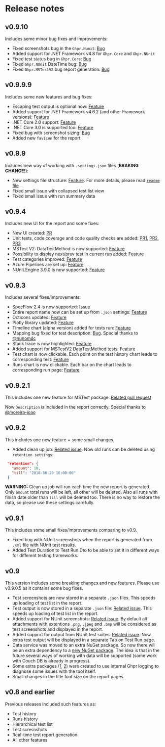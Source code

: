 # Release notes

 ## v0.9.10

Includes some minor bug fixes and improvements:

 - Fixed screenshots bug in the `Ghpr.Nunit`: [Bug](https://github.com/GHPReporter/Ghpr.NUnit/issues/67) 
 - Added support for .NET Framework v4.8 for `Ghpr.Core` and `Ghpr.NUnit`
 - Fixed test status bug in `Ghpr.Core`: [Bug](https://github.com/GHPReporter/Ghpr.Core/issues/138)
 - Fixed `Ghpr.NUnit` DateTime bug: [Bug](https://github.com/GHPReporter/Ghpr.NUnit/issues/68)
 - Fixed `Ghpr.MSTestV2` bug report generation: [Bug](https://github.com/GHPReporter/Ghpr.MSTestV2/issues/20)

 ## v0.9.9.9

Includes some new features and bug fixes:

 - Escaping test output is optional now: [Feature](https://github.com/GHPReporter/Ghpr.Core/issues/128) 
 - Added support for .NET Framework v4.6.2 (and other Framework versions): [Feature](https://github.com/GHPReporter/Ghpr.NUnit/issues/31)
 - .NET Core 2.0 support: [Feature](https://github.com/GHPReporter/Ghpr.Core/issues/54)
 - .NET Core 3.0 is supported too: [Feature](https://github.com/GHPReporter/Ghpr.Core/issues/131)
 - Fixed bug with screenshot sizing: [Bug](https://github.com/GHPReporter/Ghpr.Core/issues/134)
 - Added new `favicon` for the report
 
## v0.9.9

Includes new way of working with `.settings.json` files (**BRAKING CHANGE!**):

 - New settings file structure: [Feature](https://github.com/GHPReporter/Ghpr.Core/issues/107). For more details, please read [`readme` file](https://github.com/GHPReporter/Ghpr.Core#about-settings-file)
 - Fixed small issue with collapsed test list view
 - Fixed small issue with run summary data
 
 ## v0.9.4

Includes new UI for the report and some fixes:

 - New UI created: [PR](https://github.com/GHPReporter/Ghpr.Core/pull/82)
 - Unit tests, code coverage and code quality checks are added: [PR1](https://github.com/GHPReporter/Ghpr.Core/pull/97), [PR2](https://github.com/GHPReporter/Ghpr.Core/pull/96), [PR3](https://github.com/GHPReporter/Ghpr.Core/pull/95)
 - MSTest V2: DataTestMethod is now supported: [Feature](https://github.com/GHPReporter/Ghpr.MSTestV2/issues/1)
 - Possibility to display next/prev test in current run added: [Feature](https://github.com/GHPReporter/Ghpr.Core/issues/52)
 - Test categories improved: [Feature](https://github.com/GHPReporter/Ghpr.Core/issues/50)
 - Azure Pipelines are set up: [Feature](https://github.com/GHPReporter/Ghpr.Core/issues/86)
 - NUnit.Engine 3.9.0 is now supported: [Feature](https://github.com/GHPReporter/Ghpr.NUnit/issues/38)
 
## v0.9.3

Includes several fixes/improvements:

 - SpecFlow 2.4 is now supported: [Issue](https://github.com/GHPReporter/Ghpr.SpecFlow/issues/24)
 - Entire report name now can be set up from `.json` settings: [Feature](https://github.com/GHPReporter/Ghpr.Core/issues/76)
 - Octicons updated: [Feature](https://github.com/GHPReporter/Ghpr.Core/issues/77)
 - Plotly library updated: [Feature](https://github.com/GHPReporter/Ghpr.Core/issues/75)
 - Timeline chart (alpha version) added for tests run: [Feature](https://github.com/GHPReporter/Ghpr.Core/issues/62)
 - Mapping bug fixed for test description: [Bug](https://github.com/GHPReporter/Ghpr.Core/pull/79). Special thanks to [@nunomdc](https://github.com/nunomdc) 
 - Stack trace is now highlighted: [Feature](https://github.com/GHPReporter/Ghpr.Core/issues/78)
 - Added support for MSTestV2 DataTestMethod tests: [Feature](https://github.com/GHPReporter/Ghpr.MSTestV2/issues/1)
 - Test chart is now clickable. Each point on the test history chart leads to corresponding test: [Feature](https://github.com/GHPReporter/Ghpr.Core/issues/74)
 - Runs chart is now clickable. Each bar on the chart leads to corresponding run page: [Feature](https://github.com/GHPReporter/Ghpr.Core/issues/73)

## v0.9.2.1

This includes one new feature for MSTest package: [Related pull request](https://github.com/GHPReporter/Ghpr.MSTest/pull/9)

Now `Description` is included in the report correctly. Special thanks to [@moreira-joao](https://github.com/moreira-joao)

## v0.9.2

This includes one new feature + some small changes.

 - Added clean up job: [Related issue](https://github.com/GHPReporter/Ghpr.Core/issues/57). Now old runs can be deleted using `retention settings`: 
 ``` json
  "retention": {
    "amount": 10,
    "till": "2018-06-29 10:00:00"
  }
 ```
**WARNING:** Clean up job will run each time the new report is generated. Only `amount` total runs will be left, all other will be deleted. Also all runs with finish date older than `till` will be deleted too. There is no way to restore the data, so please use these settings carefully.
 
## v0.9.1

This includes some small fixes/improvements comparing to v0.9.

 - Fixed bug with NUnit screenshots when the report is generated from `.xml` file with NUnit test results.
 - Added Test Duration to Test Run Dto to be able to set it in different ways for different testing frameworks.
 
## v0.9

This version includes some breaking changes and new features. Please use v0.9.0.5 as it contains some bug fixes.

 - Test screenshots are now stored in a separate `.json` files. This speeds up loading of test list in the report.
 - Test output is now stored in a separate `.json` file: [Related issue](https://github.com/GHPReporter/Ghpr.Core/issues/40). This speeds up loading of test list in the report.
 - Added support for NUnit screenshots: [Related issue](https://github.com/GHPReporter/Ghpr.NUnit/issues/37). 
By default all attachments with extentions `.png`, `.jpeg` and `.bmp` will be considered as test screenshots and displayed in the report. 
 - Added support for output from NUnit test suites: [Related issue](https://github.com/GHPReporter/Ghpr.NUnit/issues/36).
Now extra test output will be displayed in a separate Tab on Test Run page.
 - Data service was moved to an extra NuGet package. So now there will be an extra dependency to a [new NuGet package](https://www.nuget.org/packages/Ghpr.LocalFileSystem/).
The idea is that in the future several ways of working with data will be supported (some work with Couch DB is already in progress).
 - Some extra packages ([1](https://www.nuget.org/packages/Ghpr.SimpleFileLogger/), [2](https://www.nuget.org/packages/Ghpr.SerilogToSeqLogger/)) were created to use internal Ghpr logging to diagnose some issues with the tool itself.
 - Small changes in the title font size on the report pages.

## v0.8 and earlier

Previous releases included such features as:

 - Test history
 - Runs history
 - Hierarchical test list
 - Test scresnshots
 - Real-time test report generation
 - All other features
